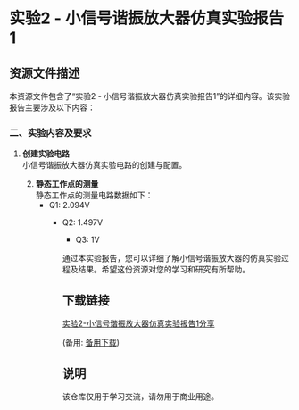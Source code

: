 # 实验2 - 小信号谐振放大器仿真实验报告1

## 资源文件描述

本资源文件包含了“实验2 - 小信号谐振放大器仿真实验报告1”的详细内容。该实验报告主要涉及以下内容：

### 二、实验内容及要求

1. **创建实验电路**  
   小信号谐振放大器仿真实验电路的创建与配置。

   2. **静态工作点的测量**  
      静态工作点的测量电路数据如下：
         - Q1: 2.094V
            - Q2: 1.497V
               - Q3: 1V

               通过本实验报告，您可以详细了解小信号谐振放大器的仿真实验过程及结果。希望这份资源对您的学习和研究有所帮助。

               ## 下载链接
               [实验2-小信号谐振放大器仿真实验报告1分享](https://pan.quark.cn/s/1d08c7064ce9) 

               (备用: [备用下载](https://pan.baidu.com/s/1zS9hoNmLDELuoRvG9PKh-Q?pwd=1234))

               ## 说明

               该仓库仅用于学习交流，请勿用于商业用途。
